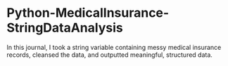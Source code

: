 # Python-MedicalInsurance-StringDataAnalysis
 In this journal, I took a string variable containing messy medical insurance records, cleansed the data, and outputted meaningful, structured data.

